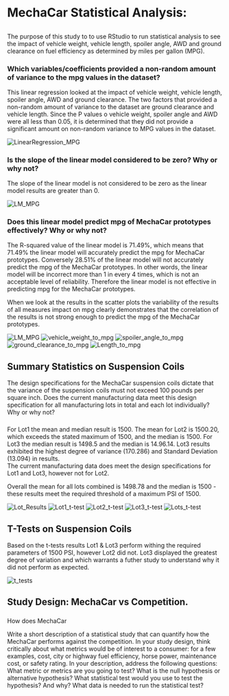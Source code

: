 # MechaCar Statistical Analysis:

##
The purpose of this study to to use RStudio to run statistical analysis to see the impact of vehicle weight, vehicle length, spoiler angle, AWD and ground clearance on fuel efficiency as determined by miles per gallon (MPG).

### Which variables/coefficients provided a non-random amount of variance to the mpg values in the dataset?
This linear regression looked at the impact of vehicle weight, vehicle length, spoiler angle, AWD and ground clearance.  The two factors that provided a non-random amount of variance to the dataset are ground clearance and vehicle length.  Since the P values o vehicle weight, spoiler angle and AWD were all less than 0.05, it is determined that they did not provide a significant amount on non-random variance to MPG values in the dataset.

![LinearRegression_MPG](https://user-images.githubusercontent.com/86161212/136058671-ec914638-2e10-4c04-9fa1-372bb3bc7f18.png)


### Is the slope of the linear model considered to be zero? Why or why not?
The slope of the linear model is not considered to be zero as the linear model results are greater than 0.

![LM_MPG](https://user-images.githubusercontent.com/86161212/136080728-803703a4-9eee-48e2-b9dc-be5a4fd3b6b9.PNG)

### Does this linear model predict mpg of MechaCar prototypes effectively? Why or why not?
The R-squared value of the linear model is 71.49%, which means that 71.49% the linear model will accurately predict the mpg for MechaCar prototypes.  Conversely 28.51% of the linear model will not accurately predict the mpg of the MechaCar prototypes.  In other words, the linear model will be incorrect more than 1 in every 4 times, which is not an acceptable level of reliability.  Therefore the linear model is not effective in predicting mpg for the MechaCar prototypes.

When we look at the results in the scatter plots the variability of the results of all measures impact on mpg clearly demonstrates that the correlation of the results is not strong enough to predict the mpg of the MechaCar prototypes.

![LM_MPG](https://user-images.githubusercontent.com/86161212/136434657-7b2a032d-44ee-486b-809b-e1c931102705.PNG)
![vehicle_weight_to_mpg](https://user-images.githubusercontent.com/86161212/136434674-1562907e-e83a-4842-8135-b88d61637243.png)
![spoiler_angle_to_mpg](https://user-images.githubusercontent.com/86161212/136435665-46ef4494-9293-434f-8144-e1947b6260f9.png)
![ground_clearance_to_mpg](https://user-images.githubusercontent.com/86161212/136434620-4d866b07-b75d-45bc-b88a-43883a7eaf4a.png)
![Length_to_mpg](https://user-images.githubusercontent.com/86161212/136434635-549434d5-1f27-4b54-bfda-f475627b0a7e.png)



## Summary Statistics on Suspension Coils

The design specifications for the MechaCar suspension coils dictate that the variance of the suspension coils must not exceed 100 pounds per square inch. Does the current manufacturing data meet this design specification for all manufacturing lots in total and each lot individually? Why or why not?

###
For Lot1 the mean and median result is 1500.  The mean for Lot2 is 1500.20, which exceeds the stated maximum of 1500, and the median is 1500.  For Lot3 the median result is 1498.5 and the median is 14.96.14.  Lot3 results exhibited the highest degree of variance (170.286) and Standard Deviation (13.094) in results.  
The current manufacturing data does meet the design specifications for Lot1 and Lot3, however not for Lot2.

Overall the mean for all lots combined is 1498.78 and the median is 1500 - these results meet the required threshold of a maximum PSI of 1500.

![Lot_Results](https://user-images.githubusercontent.com/86161212/136437616-604037e7-75e0-40d3-a720-c985bc7f9eb4.PNG)
![Lot1_t-test](https://user-images.githubusercontent.com/86161212/136438121-4b4cef61-c567-4fce-9a84-57f083d01f71.PNG)
![Lot2_t-test](https://user-images.githubusercontent.com/86161212/136438123-b3918cc5-fe8f-45fb-b62e-5ffeee36364d.PNG)
![Lot3_t-test](https://user-images.githubusercontent.com/86161212/136438125-8e11ac16-e482-42e7-b037-1a328e066623.PNG)
![Lots_t-test](https://user-images.githubusercontent.com/86161212/136438180-3aeb5d4b-5bb7-415a-ba3b-4c00e43a82a7.PNG)

## T-Tests on Suspension Coils
Based on the t-tests results Lot1 & Lot3 perform withing the required parameters of 1500 PSI, however Lot2 did not.  Lot3 displayed the greatest degree of variation and which warrants a futher study to understand why it did not perform as expected.  

![t_tests](https://user-images.githubusercontent.com/86161212/136434469-abd9ca8c-0564-48bc-a992-e4a5d0dfc2da.PNG)


## Study Design: MechaCar vs Competition.
###
How does MechaCar

Write a short description of a statistical study that can quantify how the MechaCar performs against the competition. In your study design, think critically about what metrics would be of interest to a consumer: for a few examples, cost, city or highway fuel efficiency, horse power, maintenance cost, or safety rating.
In your description, address the following questions:
What metric or metrics are you going to test?
What is the null hypothesis or alternative hypothesis?
What statistical test would you use to test the hypothesis? And why?
What data is needed to run the statistical test?

